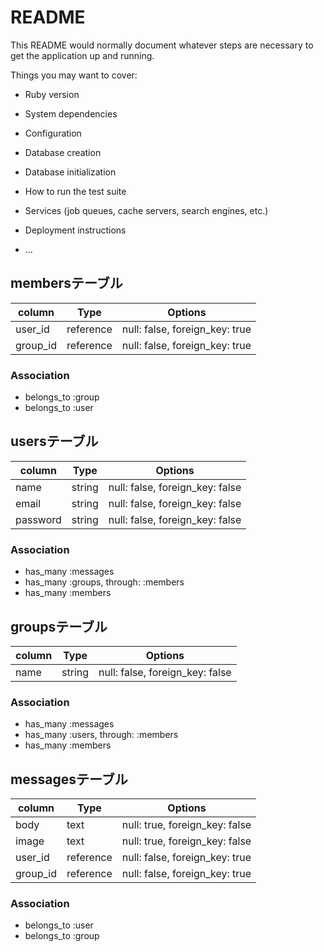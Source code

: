 # README

This README would normally document whatever steps are necessary to get the
application up and running.

Things you may want to cover:

* Ruby version

* System dependencies

* Configuration

* Database creation

* Database initialization

* How to run the test suite

* Services (job queues, cache servers, search engines, etc.)

* Deployment instructions

* ...


## membersテーブル
|column|Type|Options|
|------|----|-------|
|user_id|reference|null: false, foreign_key: true|
|group_id|reference|null: false, foreign_key: true|

### Association
- belongs_to :group
- belongs_to :user

## usersテーブル
|column|Type|Options|
|------|----|-------|
|name|string|null: false, foreign_key: false|
|email|string|null: false, foreign_key: false|
|password|string|null: false, foreign_key: false|

### Association
- has_many :messages
- has_many :groups, through: :members
- has_many :members

## groupsテーブル
|column|Type|Options|
|------|----|-------|
|name|string|null: false, foreign_key: false|

### Association
- has_many :messages
- has_many :users, through: :members
- has_many :members

## messagesテーブル
|column|Type|Options|
|------|----|-------|
|body|text|null: true, foreign_key: false|
|image|text|null: true, foreign_key: false|
|user_id|reference|null: false, foreign_key: true|
|group_id|reference|null: false, foreign_key: true|

### Association
- belongs_to :user
- belongs_to :group
